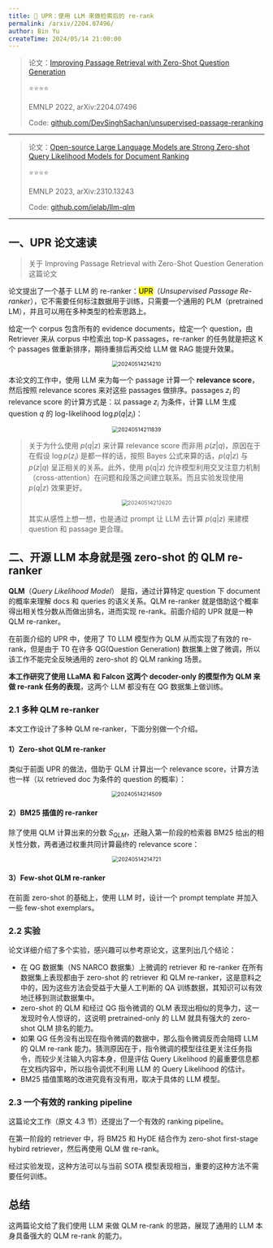 ```yaml
---
title: 🐋 UPR：使用 LLM 来做检索后的 re-rank
permalink: /arxiv/2204.07496/
author: Bin Yu
createTime: 2024/05/14 21:00:00
---
```


> 论文：[Improving Passage Retrieval with Zero-Shot Question Generation](https://aclanthology.org/2022.emnlp-main.249)
>
> ⭐⭐⭐⭐
>
> EMNLP 2022, arXiv:2204.07496
>
> Code: [github.com/DevSinghSachan/unsupervised-passage-reranking](https://github.com/DevSinghSachan/unsupervised-passage-reranking)

---

> 论文：[Open-source Large Language Models are Strong Zero-shot Query Likelihood Models for Document Ranking](https://aclanthology.org/2023.findings-emnlp.590)
>
> ⭐⭐⭐⭐
>
> EMNLP 2023, arXiv:2310.13243
>
> Code: [github.com/ielab/llm-qlm](https://github.com/ielab/llm-qlm)

---

 ## 一、UPR 论文速读

 > 关于 Improving Passage Retrieval with Zero-Shot Question Generation 这篇论文

论文提出了一个基于 LLM 的 re-ranker：<mark>UPR</mark>（*Unsupervised Passage Re-ranker*），它不需要任何标注数据用于训练，只需要一个通用的 PLM（pretrained LM），并且可以用在多种类型的检索思路上。

给定一个 corpus 包含所有的 evidence documents，给定一个 question，由 Retriever 来从 corpus 中检索出 top-K passages，re-ranker 的任务就是把这 K 个 passages 做重新排序，期待重排后再交给 LLM 做 RAG 能提升效果。

<center><img src="https://notebook-img-1304596351.cos.ap-beijing.myqcloud.com/img/20240514214210.png" alt="20240514214210" style="zoom:75%;"></center>

本论文的工作中，使用 LLM 来为每一个 passage 计算一个 **relevance score**，然后按照 relevance scores 来对这些 passages 做排序。passages $z_i$ 的 relevance score 的计算方式是：以 passage $z_i$ 为条件，计算 LLM 生成 question $q$ 的 log-likelihood $\log p(q|z_i)$：

<center><img src="https://notebook-img-1304596351.cos.ap-beijing.myqcloud.com/img/20240514211839.png" alt="20240514211839" style="zoom:75%;"></center>

> 关于为什么使用 $p(q|z)$ 来计算 relevance score 而非用 $p(z|q)$，原因在于在假设 $\log p(z_i)$ 是都一样的话，按照 Bayes 公式来算的话，$p(q|z)$ 与 $p(z|q)$ 呈正相关的关系。此外，使用 p(q|z) 允许模型利用交叉注意力机制（cross-attention）在问题和段落之间建立联系。而且实验发现使用 $p(q|z)$ 效果更好。
>
> <center><img src="https://notebook-img-1304596351.cos.ap-beijing.myqcloud.com/img/20240514212620.png" alt="20240514212620" style="zoom:75%;"></center>
>
> 其实从感性上想一想，也是通过 prompt 让 LLM 去计算 $p(q|z)$ 来建模 question 和 passage 更合理。

## 二、开源 LLM 本身就是强 zero-shot 的 QLM re-ranker

**QLM**（*Query Likelihood Model*） 是指，通过计算特定 question 下 document 的概率来理解 docs 和 queries 的语义关系。QLM re-ranker 就是借助这个概率得出相关性分数从而做出排名，进而实现 re-rank。前面介绍的 UPR 就是一种 QLM re-ranker。

在前面介绍的 UPR 中，使用了 T0 LLM 模型作为 QLM 从而实现了有效的 re-rank，但是由于 T0 在许多 QG(Question Generation) 数据集上做了微调，所以该工作不能完全反映通用的 zero-shot 的 QLM ranking 场景。

**本工作研究了使用 LLaMA 和 Falcon 这两个 decoder-only 的模型作为 QLM 来做 re-rank 任务的表现**，这两个 LLM 都没有在 QG 数据集上做训练。

### 2.1 多种 QLM re-ranker

本文工作设计了多种 QLM re-ranker，下面分别做一个介绍。

#### 1）Zero-shot QLM re-ranker

类似于前面 UPR 的做法，借助于 QLM 计算出一个 relevance score，计算方法也一样（以 retrieved doc 为条件的 question 的概率）：

<center><img src="https://notebook-img-1304596351.cos.ap-beijing.myqcloud.com/img/20240514214509.png" alt="20240514214509" style="zoom:75%;"></center>

#### 2）BM25 插值的 re-ranker

除了使用 QLM 计算出来的分数 $S_{QLM}$，还融入第一阶段的检索器 BM25 给出的相关性分数，两者通过权重共同计算最终的 relevance score：

<center><img src="https://notebook-img-1304596351.cos.ap-beijing.myqcloud.com/img/20240514214721.png" alt="20240514214721" style="zoom:75%;"></center>

#### 3）Few-shot QLM re-ranker

在前面 zero-shot 的基础上，使用 LLM 时，设计一个 prompt template 并加入一些 few-shot exemplars。

### 2.2 实验

论文详细介绍了多个实验，感兴趣可以参考原论文，这里列出几个结论：

- 在 QG 数据集（NS NARCO 数据集）上微调的 retriever 和 re-ranker 在所有数据集上表现都由于 zero-shot 的 retriever 和 QLM re-ranker，这是意料之中的，因为这些方法会受益于大量人工判断的 QA 训练数据，其知识可以有效地迁移到测试数据集中。
- zero-shot 的 QLM 和经过 QG 指令微调的 QLM 表现出相似的竞争力，这一发现时令人惊讶的，这说明 pretrained-only 的 LLM 就具有强大的 zero-shot QLM 排名的能力。
- 如果 QG 任务没有出现在指令微调的数据中，那么指令微调反而会阻碍 LLM 的 QLM re-rank 能力。猜测原因在于，指令微调的模型往往更关注任务指令，而较少关注输入内容本身，但是评估 Query Likelihood 的最重要信息都在文档内容中，所以指令调优不利用 LLM 的 Query Likelihood 的估计。
- BM25 插值策略的改进究竟有没有用，取决于具体的 LLM 模型。

### 2.3 一个有效的 ranking pipeline

这篇论文工作（原文 4.3 节）还提出了一个有效的 ranking pipeline。

在第一阶段的 retriever 中，将 BM25 和 HyDE 结合作为 zero-shot first-stage hybird retriever，然后再使用 QLM 做 re-rank。

经过实验发现，这种方法可以与当前 SOTA 模型表现相当，重要的这种方法不需要任何训练。

## 总结

这两篇论文给了我们使用 LLM 来做 QLM re-rank 的思路，展现了通用的 LLM 本身具备强大的 QLM re-rank 的能力。
